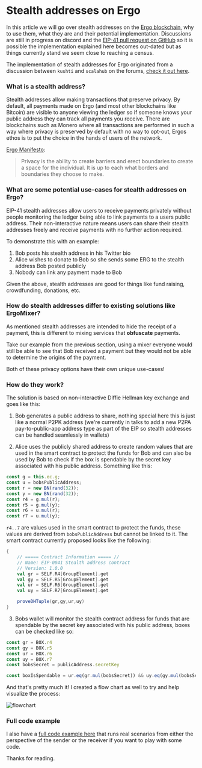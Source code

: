 # Stealth addresses on Ergo

In this article we will go over stealth addresses on the [Ergo blockchain](https://ergoplatform.org/en/), why to use them, what they are and their potential implementation. Discussions are still in progress on discord and the [EIP-41 pull request on GitHub](https://github.com/ergoplatform/eips/pull/87) so it is possible the implementation explained here becomes out-dated but as things currently stand we seem close to reaching a census.

The implementation of stealth addresses for Ergo originated from a discussion between `kushti` and `scalahub` on the forums, [check it out here](https://www.ergoforum.org/t/stealth-address-contract/255).

### What is a stealth address?

Stealth addresses allow making transactions that preserve privacy. By default, all payments made on Ergo (and most other blockchains like Bitcoin) are visible to anyone viewing the ledger so if someone knows your public address they can track all payments you receive. There are blockchains such as Monero where all transactions are performed in such a way where privacy is preserved by default with no way to opt-out, Ergos ethos is to put the choice in the hands of users of the network.

[Ergo Manifesto](https://ergoplatform.org/en/blog/2021-04-26-the-ergo-manifesto/):

> Privacy is the ability to create barriers and erect boundaries to create a space for the individual. It is up to each what borders and boundaries they choose to make.

### What are some potential use-cases for stealth addresses on Ergo?

EIP-41 stealth addresses allow users to receive payments privately without people monitoring the ledger being able to link payments to a users public address. Their non-interactive nature means users can share their stealth addresses freely and receive payments with no further action required.

To demonstrate this with an example:

1. Bob posts his stealth address in his Twitter bio
2. Alice wishes to donate to Bob so she sends some ERG to the stealth address Bob posted publicly
3. Nobody can link any payment made to Bob

Given the above, stealth addresses are good for things like fund raising, crowdfunding, donations, etc.

### How do stealth addresses differ to existing solutions like ErgoMixer?

As mentioned stealth addresses are intended to hide the receipt of a payment, this is different to mixing services that **obfuscate** payments.

Take our example from the previous section, using a mixer everyone would still be able to see that Bob received a payment but they would not be able to determine the origins of the payment.

Both of these privacy options have their own unique use-cases!

### How do they work?

The solution is based on non-interactive Diffie Hellman key exchange and goes like this:

1. Bob generates a public address to share, nothing special here this is just like a normal P2PK address (we're currently in talks to add a new P2PA pay-to-public-app address type as part of the EIP so stealth addresses can be handled seamlessly in wallets)

2. Alice uses the publicly shared address to create random values that are used in the smart contract to protect the funds for Bob and can also be used by Bob to check if the box is spendable by the secret key associated with his public address. Something like this:

```js
const g = this.ec.g;
const u = bobsPublicAddress;
const r = new BN(rand(32));
const y = new BN(rand(32));
const r4 = g.mul(r);
const r5 = g.mul(y);
const r6 = u.mul(r);
const r7 = u.mul(y);
```

`r4..7` are values used in the smart contract to protect the funds, these values are derived from `bobsPublicAddress` but cannot be linked to it. The smart contract currently proposed looks like the following:

```scala
{
    // ===== Contract Information ===== //
    // Name: EIP-0041 Stealth address contract
    // Version: 1.0.0
    val gr = SELF.R4[GroupElement].get
    val gy = SELF.R5[GroupElement].get
    val ur = SELF.R6[GroupElement].get
    val uy = SELF.R7[GroupElement].get

    proveDHTuple(gr,gy,ur,uy)
}
```

3. Bobs wallet will monitor the stealth contract address for funds that are spendable by the secret key associated with his public address, boxes can be checked like so:

```js
const gr = BOX.r4
const gy = BOX.r5
const ur = BOX.r6
const uy = BOX.r7
const bobsSecret = publicAddress.secretKey

const boxIsSpendable = ur.eq(gr.mul(bobsSecret)) && uy.eq(gy.mul(bobsSecret))
```

And that's pretty much it! I created a flow chart as well to try and help visualize the process:

![flowchart](Dragster.jpg)

### Full code example

I also have a [full code example here](https://github.com/ross-weir/ergo-stealth-address-example) that runs real scenarios from either the perspective of the sender or the receiver if you want to play with some code.

Thanks for reading.
